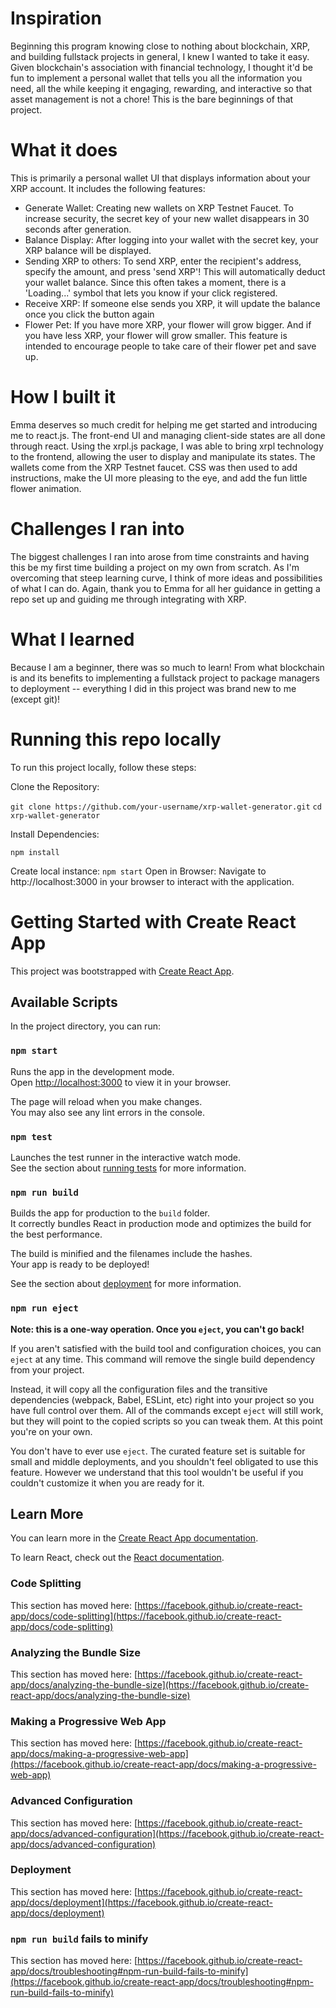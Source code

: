 # Inspiration
Beginning this program knowing close to nothing about blockchain, XRP, and building fullstack projects in general, I knew I wanted to take it easy. Given blockchain's association with financial technology, I thought it'd be fun to implement a personal wallet that tells you all the information you need, all the while keeping it engaging, rewarding, and interactive so that asset management is not a chore! This is the bare beginnings of that project.

# What it does
This is primarily a personal wallet UI that displays information about your XRP account. It includes the following features:
- Generate Wallet: Creating new wallets on XRP Testnet Faucet. To increase security, the secret key of your new wallet disappears in 30 seconds after generation. 
- Balance Display: After logging into your wallet with the secret key, your XRP balance will be displayed.
- Sending XRP to others: To send XRP, enter the recipient's address, specify the amount, and press 'send XRP'! This will automatically deduct your wallet balance. Since this often takes a moment, there is a 'Loading...' symbol that lets you know if your click registered. 
- Receive XRP: If someone else sends you XRP, it will update the balance once you click the button again
- Flower Pet: If you have more XRP, your flower will grow bigger. And if you have less XRP, your flower will grow smaller. This feature is intended to encourage people to take care of their flower pet and save up. 


# How I built it
Emma deserves so much credit for helping me get started and introducing me to react.js.
The front-end UI and managing client-side states are all done through react. Using the xrpl.js package, I was able to bring xrpl technology to the frontend, allowing the user to display and manipulate its states. The wallets come from the XRP Testnet faucet. CSS was then used to add instructions, make the UI more pleasing to the eye, and add the fun little flower animation. 
# Challenges I ran into
The biggest challenges I ran into arose from time constraints and having this be my first time building a project on my own from scratch. As I'm overcoming that steep learning curve, I think of more ideas and possibilities of what I can do. 
Again, thank you to Emma for all her guidance in getting a repo set up and guiding me through integrating with XRP. 
# What I learned
Because I am a beginner, there was so much to learn! From what blockchain is and its benefits to implementing a fullstack project to package managers to deployment -- everything I did in this project was brand new to me (except git)!

# Running this repo locally
To run this project locally, follow these steps:

Clone the Repository:

`git clone https://github.com/your-username/xrp-wallet-generator.git`
`cd xrp-wallet-generator`

Install Dependencies: 

`npm install`

Create local instance:
`npm start`
Open in Browser: Navigate to http://localhost:3000 in your browser to interact with the application.

# Getting Started with Create React App

This project was bootstrapped with [Create React App](https://github.com/facebook/create-react-app).

## Available Scripts

In the project directory, you can run:

### `npm start`

Runs the app in the development mode.\
Open [http://localhost:3000](http://localhost:3000) to view it in your browser.

The page will reload when you make changes.\
You may also see any lint errors in the console.

### `npm test`

Launches the test runner in the interactive watch mode.\
See the section about [running tests](https://facebook.github.io/create-react-app/docs/running-tests) for more information.

### `npm run build`

Builds the app for production to the `build` folder.\
It correctly bundles React in production mode and optimizes the build for the best performance.

The build is minified and the filenames include the hashes.\
Your app is ready to be deployed!

See the section about [deployment](https://facebook.github.io/create-react-app/docs/deployment) for more information.

### `npm run eject`

**Note: this is a one-way operation. Once you `eject`, you can't go back!**

If you aren't satisfied with the build tool and configuration choices, you can `eject` at any time. This command will remove the single build dependency from your project.

Instead, it will copy all the configuration files and the transitive dependencies (webpack, Babel, ESLint, etc) right into your project so you have full control over them. All of the commands except `eject` will still work, but they will point to the copied scripts so you can tweak them. At this point you're on your own.

You don't have to ever use `eject`. The curated feature set is suitable for small and middle deployments, and you shouldn't feel obligated to use this feature. However we understand that this tool wouldn't be useful if you couldn't customize it when you are ready for it.

## Learn More

You can learn more in the [Create React App documentation](https://facebook.github.io/create-react-app/docs/getting-started).

To learn React, check out the [React documentation](https://reactjs.org/).

### Code Splitting

This section has moved here: [https://facebook.github.io/create-react-app/docs/code-splitting](https://facebook.github.io/create-react-app/docs/code-splitting)

### Analyzing the Bundle Size

This section has moved here: [https://facebook.github.io/create-react-app/docs/analyzing-the-bundle-size](https://facebook.github.io/create-react-app/docs/analyzing-the-bundle-size)

### Making a Progressive Web App

This section has moved here: [https://facebook.github.io/create-react-app/docs/making-a-progressive-web-app](https://facebook.github.io/create-react-app/docs/making-a-progressive-web-app)

### Advanced Configuration

This section has moved here: [https://facebook.github.io/create-react-app/docs/advanced-configuration](https://facebook.github.io/create-react-app/docs/advanced-configuration)

### Deployment

This section has moved here: [https://facebook.github.io/create-react-app/docs/deployment](https://facebook.github.io/create-react-app/docs/deployment)

### `npm run build` fails to minify

This section has moved here: [https://facebook.github.io/create-react-app/docs/troubleshooting#npm-run-build-fails-to-minify](https://facebook.github.io/create-react-app/docs/troubleshooting#npm-run-build-fails-to-minify)
